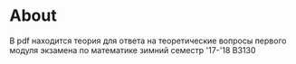 # About 

В pdf находится теория для ответа на теоретические вопросы первого модуля экзамена по математике зимний семестр '17-'18 B3130
